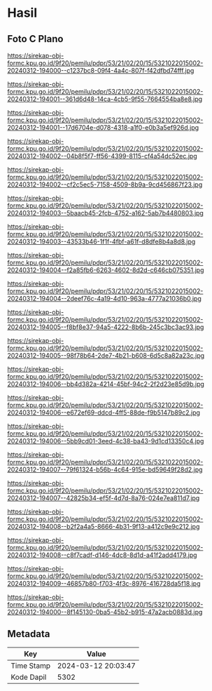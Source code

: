 # Hasil

## Foto C Plano

https://sirekap-obj-formc.kpu.go.id/9f20/pemilu/pdpr/53/21/02/20/15/5321022015002-20240312-194000--c1237bc8-09f4-4a4c-807f-f42dfbd74fff.jpg

https://sirekap-obj-formc.kpu.go.id/9f20/pemilu/pdpr/53/21/02/20/15/5321022015002-20240312-194001--361d6d48-14ca-4cb5-9f55-7664554ba8e8.jpg

https://sirekap-obj-formc.kpu.go.id/9f20/pemilu/pdpr/53/21/02/20/15/5321022015002-20240312-194001--17d6704e-d078-4318-a1f0-e0b3a5ef926d.jpg

https://sirekap-obj-formc.kpu.go.id/9f20/pemilu/pdpr/53/21/02/20/15/5321022015002-20240312-194002--04b8f5f7-ff56-4399-8115-cf4a54dc52ec.jpg

https://sirekap-obj-formc.kpu.go.id/9f20/pemilu/pdpr/53/21/02/20/15/5321022015002-20240312-194002--cf2c5ec5-7158-4509-8b9a-9cd456867f23.jpg

https://sirekap-obj-formc.kpu.go.id/9f20/pemilu/pdpr/53/21/02/20/15/5321022015002-20240312-194003--5baacb45-2fcb-4752-a162-5ab7b4480803.jpg

https://sirekap-obj-formc.kpu.go.id/9f20/pemilu/pdpr/53/21/02/20/15/5321022015002-20240312-194003--43533b46-1f1f-4fbf-a61f-d8dfe8b4a8d8.jpg

https://sirekap-obj-formc.kpu.go.id/9f20/pemilu/pdpr/53/21/02/20/15/5321022015002-20240312-194004--f2a85fb6-6263-4602-8d2d-c646cb075351.jpg

https://sirekap-obj-formc.kpu.go.id/9f20/pemilu/pdpr/53/21/02/20/15/5321022015002-20240312-194004--2deef76c-4a19-4d10-963a-4777a21036b0.jpg

https://sirekap-obj-formc.kpu.go.id/9f20/pemilu/pdpr/53/21/02/20/15/5321022015002-20240312-194005--f8bf8e37-94a5-4222-8b6b-245c3bc3ac93.jpg

https://sirekap-obj-formc.kpu.go.id/9f20/pemilu/pdpr/53/21/02/20/15/5321022015002-20240312-194005--98f78b64-2de7-4b21-b608-6d5c8a82a23c.jpg

https://sirekap-obj-formc.kpu.go.id/9f20/pemilu/pdpr/53/21/02/20/15/5321022015002-20240312-194006--bb4d382a-4214-45bf-94c2-2f2d23e85d9b.jpg

https://sirekap-obj-formc.kpu.go.id/9f20/pemilu/pdpr/53/21/02/20/15/5321022015002-20240312-194006--e672ef69-ddcd-4ff5-88de-f9b5147b89c2.jpg

https://sirekap-obj-formc.kpu.go.id/9f20/pemilu/pdpr/53/21/02/20/15/5321022015002-20240312-194006--5bb9cd01-3eed-4c38-ba43-9d1cd13350c4.jpg

https://sirekap-obj-formc.kpu.go.id/9f20/pemilu/pdpr/53/21/02/20/15/5321022015002-20240312-194007--79f61324-b56b-4c64-915e-bd59649f28d2.jpg

https://sirekap-obj-formc.kpu.go.id/9f20/pemilu/pdpr/53/21/02/20/15/5321022015002-20240312-194007--42825b34-ef5f-4d7d-8a76-024e7ea811d7.jpg

https://sirekap-obj-formc.kpu.go.id/9f20/pemilu/pdpr/53/21/02/20/15/5321022015002-20240312-194008--b2f2a4a5-8666-4b31-9f13-a412c9e9c212.jpg

https://sirekap-obj-formc.kpu.go.id/9f20/pemilu/pdpr/53/21/02/20/15/5321022015002-20240312-194008--c8f7cadf-d146-4dc8-8d1d-a41f2add4179.jpg

https://sirekap-obj-formc.kpu.go.id/9f20/pemilu/pdpr/53/21/02/20/15/5321022015002-20240312-194009--46857b80-f703-4f3c-8976-416728da5f18.jpg

https://sirekap-obj-formc.kpu.go.id/9f20/pemilu/pdpr/53/21/02/20/15/5321022015002-20240312-194000--8f145130-0ba5-45b2-b915-47a2acb0883d.jpg


## Metadata

| Key        | Value               |
| ---------- | ------------------- |
| Time Stamp | 2024-03-12 20:03:47 |
| Kode Dapil | 5302                |



